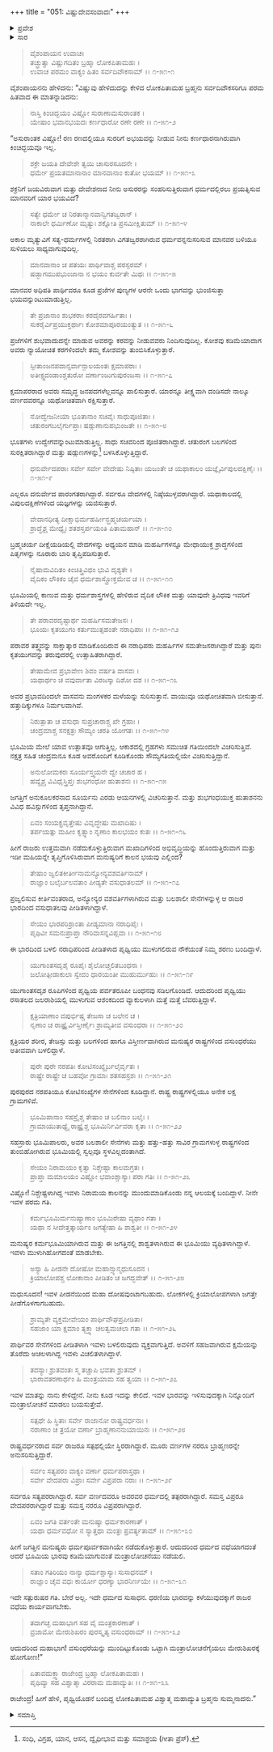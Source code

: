 +++
title = "051: ವಿಷ್ಣುದೇವಸಂವಾದಃ"
+++

<details><summary>ಪ್ರವೇಶ</summary>


।।   ಓಂ ಓಂ ನಮೋ ನಾರಾಯಣಾಯ।।   ಶ್ರೀ ವೇದವ್ಯಾಸಾಯ ನಮಃ ।।

ಶ್ರೀ ಕೃಷ್ಣದ್ವೈಪಾಯನ ವೇದವ್ಯಾಸ ವಿರಚಿತ  

**ಶ್ರೀ ಮಹಾಭಾರತ**

**ಖಿಲಭಾಗೇ ಹರಿವಂಶಃ**

**ಹರಿವಂಶ ಪರ್ವ**

**ಅಧ್ಯಾಯ 51**


</details>

<details><summary>ಸಾರ</summary>



</details>

>ವೈಶಂಪಾಯನ ಉವಾಚ।   
ತಚ್ಛ್ರುತ್ವಾ ವಿಷ್ಣುಗದಿತಂ ಬ್ರಹ್ಮಾ ಲೋಕಪಿತಾಮಹಃ ।  
ಉವಾಚ ಪರಮಂ ವಾಕ್ಯಂ ಹಿತಂ ಸರ್ವದಿವೌಕಸಾಮ್ ।।  ೧-೫೧-೧
> 
ವೈಶಂಪಾಯನನು ಹೇಳಿದನು: “ವಿಷ್ಣುವು ಹೇಳಿದುದನ್ನು ಕೇಳಿದ ಲೋಕಪಿತಾಮಹ ಬ್ರಹ್ಮನು ಸರ್ವದಿವೌಕಸರಿಗೂ ಪರಮ ಹಿತವಾದ ಈ ಮಾತನ್ನಾಡಿದನು:

>ನಾಸ್ತಿ ಕಿಂಚಿದ್ಭಯಂ ವಿಷ್ಣೋ ಸುರಾಣಾಮಸುರಾಂತಕ ।  
ಯೇಷಾಂ ಭವಾನಭಯದಃ ಕರ್ಣಧಾರೋ ರಣೇ ರಣೇ ।।  ೧-೫೧-೨
> 
“ಅಸುರಾಂತಕ ವಿಷ್ಣೋ! ರಣ ರಣದಲ್ಲಿಯೂ ಸುರರಿಗೆ ಅಭಯವನ್ನು ನೀಡುವ ನೀನು ಕರ್ಣಧಾರನಾಗಿರುವಾಗಿ ಕಿಂಚಿದ್ಭಯವೂ ಇಲ್ಲ.

>ಶಕ್ರೇ ಜಯತಿ ದೇವೇಶೇ ತ್ವಯಿ ಚಾಸುರಸೂದನೇ ।  
ಧರ್ಮೇ ಪ್ರಯತಮಾನಾನಾಂ ಮಾನವಾನಾಂ ಕುತೋ ಭಯಮ್ ।।  ೧-೫೧-೩
> 
ಶಕ್ರನಿಗೆ ಜಯವಿರುವಾಗ ಮತ್ತು ದೇವೇಶನಾದ ನೀನು ಅಸುರರನ್ನು ಸಂಹರಿಸುತ್ತಿರುವಾಗ ಧರ್ಮದಲ್ಲಿರಲು ಪ್ರಯತ್ನಿಸುವ ಮಾನವರಿಗೆ ಯಾರ ಭಯವಿದೆ?

>ಸತ್ಯೇ ಧರ್ಮೇ ಚ ನಿರತಾನ್ಮಾನವಾನ್ವಿಗತಜ್ವರಾನ್ ।  
ನಾಕಾಲೇ ಧರ್ಮಿಣೋ ಮೃತ್ಯುಃ ಶಕ್ನೋತಿ ಪ್ರಸಮೀಕ್ಷಿತುಮ್ ।।  ೧-೫೧-೪
> 
ಅಕಾಲ ಮೃತ್ಯುವಿಗೆ ಸತ್ಯ-ಧರ್ಮಗಳಲ್ಲಿ ನಿರತರಾಗಿ ವಿಗತಜ್ವರರಾಗಿರುವ ಧರ್ಮವನ್ನನುಸರಿಸುವ ಮಾನವರ ಬಳಿಯೂ ಸುಳಿಯಲು ಸಾಧ್ಯವಾಗುವುದಿಲ್ಲ.

>ಮಾನವಾನಾಂ ಚ ಪತಯಃ ಪಾರ್ಥಿವಾಶ್ಚ ಪರಸ್ಪರಮ್ ।  
ಷಡ್ಭಾಗಮುಪಭುಂಜಾನಾ ನ ಭಯಂ ಕುರ್ವತೇ ಮಿಥಃ ।।  ೧-೫೧-೫
> 
ಮಾನವರ ಅಧಿಪತಿ ಪಾರ್ಥಿವರೂ ಕೂಡ ಪ್ರಜೆಗಳ ಪುಣ್ಯಗಳ ಆರನೇ ಒಂದು ಭಾಗವನ್ನು ಭುಂಜಿಸುತ್ತಾ ಭಯವನ್ನುಂಟುಮಾಡುತ್ತಿಲ್ಲ.

>ತೇ ಪ್ರಜಾನಾಂ ಶುಭಕರಾಃ ಕರದೈರವಗರ್ಹಿತಾಃ ।  
ಸುಕರೈರ್ವಿಪ್ರಯುಕ್ತರ್ಥಾಃ ಕೋಶಮಾಪೂರಯಂತ್ಯುತ ।।  ೧-೫೧-೬
> 
ಪ್ರಜೆಗಳಿಗೆ ಶುಭವಾದುದನ್ನೇ ಮಾಡುವ ಅವರನ್ನು ಕರವನ್ನು ನೀಡುವವರು ನಿಂದಿಸುವುದಿಲ್ಲ. ಕೋಶವು ಕಡಿಮೆಯಾದಾಗ ಅವರು ನ್ಯಾಯೋಚಿತ ಕರಗಳಿಂದಲೇ ತಮ್ಮ ಕೋಶವನ್ನು ತುಂಬಿಸಿಕೊಳ್ಳುತ್ತಾರೆ.

>ಸ್ಫೀತಾಂಜನಪದಾನ್ಸರ್ವಾನ್ಪಾಲಯಂತಃ ಕ್ಷಮಾಪರಾಃ ।  
ಅತೀಕ್ಷ್ಣದಂಡಾಂಶ್ಚತುರೋ ವರ್ಣಾಂಜುಗುಪುರಂಜಸಾ ।।  ೧-೫೧-೭
> 
ಕ್ಷಮಾಪರರಾದ ಅವರು ಸಮೃದ್ಧ ಜನಪದಗಳೆಲ್ಲವನ್ನೂ ಪಾಲಿಸುತ್ತಾರೆ. ಯಾರನ್ನೂ ತೀಕ್ಷ್ಣವಾಗಿ ದಂಡಿಸದೇ ನಾಲ್ಕೂ ವರ್ಣದವರನ್ನೂ ಯಥೋಚಿತವಾಗಿ ರಕ್ಷಿಸುತ್ತಾರೆ.

>ನೋದ್ವೇಜನೀಯಾ ಭೂತಾನಾಂ ಸಚಿವೈಃ ಸಾಧುಪೂಜಿತಾಃ ।  
ಚತುರಂಗಬಲೈರ್ಗುಪ್ತಾಃ ಷಡ್ಗುಣಾನುಪಭುಂಜತೇ ।।  ೧-೫೧-೮
> 
ಭೂತಗಳು ಉದ್ವೇಗವನ್ನುಂಟುಮಾಡುತ್ತಿಲ್ಲ. ಸಾಧು ಸಚಿವರಿಂದ ಪೂಜಿತರಾಗಿದ್ದಾರೆ. ಚತುರಂಗ ಬಲಗಳಿಂದ ಸುರಕ್ಷಿತರಾಗಿದ್ದಾರೆ ಮತ್ತು ಷಡ್ಗುಣಗಳನ್ನು[^1] ಬಳಸಿಕೊಳ್ಳುತ್ತಿದ್ದಾರೆ.

>ಧನುರ್ವೇದಪರಾಃ ಸರ್ವೇ ಸರ್ವೇ ವೇದೇಷು ನಿಷ್ಠಿತಾಃ
ಯಜಂತೇ ಚ ಯಥಾಕಾಲಂ ಯಜ್ಞೈರ್ವಿಪುಲದಕ್ಷಿಣೈಃ ।।  ೧-೫೧-೯
> 
ಎಲ್ಲರೂ ದನುರ್ವೇದ ಪಾರಂಗತರಾಗಿದ್ದಾರೆ. ಸರ್ವರೂ ವೇದಗಳಲ್ಲಿ ನಿಷ್ಠೆಯುಳ್ಳವರಾಗಿದ್ದಾರೆ. ಯಥಾಕಾಲದಲ್ಲಿ ವಿಪುಲದಕ್ಷಿಣೆಗಳಿಂದ ಯಜ್ಞಗಳನ್ನು ಯಜಿಸುತ್ತಾರೆ.

>ವೇದಾನಧೀತ್ಯ ದೀಕ್ಷಾಭಿರ್ಮಹರ್ಷೀನ್ಬ್ರಹ್ಮಚರ್ಯಯಾ ।  
ಶ್ರಾದ್ಧೈಶ್ಚ ಮೇಧ್ಯೈಃ ಶತಶಸ್ತರ್ಪಯಂತಿ ಪಿತಾಮಹಾನ್ ।।  ೧-೫-೧೦
> 
ಬ್ರಹ್ಮಚರ್ಯ ದೀಕ್ಷೆಯಡಿಯಲ್ಲಿ ವೇದಗಳನ್ನು ಅಧ್ಯಯನ ಮಾಡಿ ಮಹರ್ಷಿಗಳನ್ನೂ ಮೇಧಾಯುಕ್ತ ಶ್ರಾದ್ಧಗಳಿಂದ ಪಿತೃಗಳನ್ನು ನೂರಾರು ಬಾರಿ ತೃಪ್ತಿಪಡಿಸುತ್ತಾರೆ.

>ನೈಷಾಮವಿದಿತಂ ಕಿಂಚಿತ್ತ್ರಿವಿಧಂ ಭುವಿ ದೃಶ್ಯತೇ ।  
ವೈದಿಕಂ ಲೌಕಿಕಂ ಚೈವ ಧರ್ಮಶಾಸ್ತ್ರೋಕ್ತಮೇವ ಚ ।।  ೧-೫೧-೧೧
> 
ಭೂಮಿಯಲ್ಲಿ ಕಾಣುವ ಮತ್ತು ಧರ್ಮಶಾಸ್ತ್ರಗಳಲ್ಲಿ ಹೇಳಿರುವ ವೈದಿಕ ಲೌಕಿಕ ಮತ್ತು ಯಾವುದೇ ತ್ರಿವಿಧವು ಇವರಿಗೆ ತಿಳಿಯದೇ ಇಲ್ಲ.

>ತೇ ಪರಾವರದೃಷ್ಟಾರ್ಥ ಮಹರ್ಷಿಸಮತೇಜಸಃ ।  
ಭೂಯಃ ಕೃತಯುಗಂ ಕರ್ತುಮುತ್ಸಹಂತೇ ನರಾಧಿಪಾಃ ।।  ೧-೫೧-೧೨
> 
ಪರಾವರ ತತ್ತ್ವವನ್ನು ಸಾಕ್ಷಾತ್ಕಾರ ಮಾಡಿಕೊಂದಿರುವ ಈ ನರಾಧಿಪರು ಮಹರ್ಷಿಗಳ ಸಮತೇಜಸರಾಗಿದ್ದಾರೆ ಮತ್ತು ಪುನಃ ಕೃತಯುಗವನ್ನು ತರುವುದರಲ್ಲಿ ಉತ್ಸಾಹಿತರಾಗಿದ್ದಾರೆ.

>ತೇಷಾಮೇವ ಪ್ರಭಾವೇಣ ಶಿವಂ ವರ್ಷತಿ ವಾಸವಃ ।  
ಯಥಾರ್ಥಂ ಚ ವವುರ್ವಾತಾ ವಿರಜಸ್ಕಾ ದಿಶೋ ದಶ ।।  ೧-೫೧-೧೩
> 
ಅವರ ಪ್ರಭಾವದಿಂದಲೇ ವಾಸವನು ಮಂಗಳಕರ ಮಳೆಯನ್ನು ಸುರಿಸುತ್ತಾನೆ. ವಾಯುವೂ ಯಥೋಚಿತವಾಗಿ ಬೀಸುತ್ತಾನೆ. ಹತ್ತುದಿಕ್ಕುಗಳೂ ನಿರ್ಮಲವಾಗಿವೆ.

>ನಿರುತ್ಪಾತಾ ಚ ವಸುಧಾ ಸುಪ್ರಚಾರಾಶ್ಚ ಖೇ ಗ್ರಹಾಃ ।  
ಚಂದ್ರಮಾಶ್ಚ ಸನಕ್ಷತ್ರಃ ಸೌಮ್ಯಂ ಚರತಿ ಯೋಗತಃ ।।  ೧-೫೧-೧೪
> 
ಭೂಮಿಯ ಮೇಲೆ ಯಾವ ಉತ್ಪಾತವೂ ಆಗುತ್ತಿಲ್ಲ. ಆಕಾಶದಲ್ಲಿ ಗ್ರಹಗಳು ಸಮುಚಿತ ಗತಿಯಿಂದಲೇ ವಿಚರಿಸುತ್ತಿವೆ. ನಕ್ಷತ್ರ ಸಹಿತ ಚಂದ್ರಮನೂ ಕೂಡ ಅವರೊಂದಿಗೆ ಕೂಡಿಕೊಂಡು ಸೌಮ್ಯಗತಿಯಲ್ಲಿಯೇ ವಿಚರಿಸುತ್ತಿದ್ದಾನೆ.

>ಅನುಲೋಮಕರಃ ಸೂರ್ಯಸ್ತ್ವಯನೇ ದ್ವೇ ಚಚಾರ ಹ ।  
ಹವ್ಯೈಶ್ಚ ವಿವಿಧೈಸ್ತ್ರಿಪ್ತಃ ಶುಭಗಂಧೋ ಹುತಾಶನಃ ।।  ೧-೫೧-೧೫
> 
ಜಗತ್ತಿಗೆ ಅನುಕೂಲಕರನಾದ ಸೂರ್ಯನು ಎರಡು ಆಯನಗಳಲ್ಲಿ ವಿಚರಿಸುತ್ತಾನೆ. ಮತ್ತು ಶುಭಗಂಧಯುಕ್ತ ಹುತಾಶನನು ವಿವಿಧ ಹವಿಸ್ಸುಗಳಿಂದ ತೃಪ್ತನಾಗಿದ್ದಾನೆ.

>ಏವಂ ಸಂಯಕ್ಪ್ರವೃತ್ತೇಷು ವಿವೃದ್ಧೇಷು ಮಖಾದಿಷು ।  
ತರ್ಪಯತ್ಸು ಮಹೀಂ ಕೃತ್ಸ್ನಾಂ ನೃಣಾಂ ಕಾಲಭಯಂ ಕುತಃ ।।  ೧-೫೧-೧೬
> 
ಹೀಗೆ ರಾಜರು ಉತ್ತಮವಾಗಿ ನಡೆದುಕೊಳ್ಳುತ್ತಿರುವಾಗ ಮಖಾದಿಗಳಿಂದ ಅಭಿವೃದ್ಧಿಯನ್ನು ಹೊಂದುತ್ತಿರುವಾಗ ಮತ್ತು ಇಡೀ ಮಹಿಯನ್ನೇ ತೃಪ್ತಿಗೊಳಿಸಿರುವಾಗ ಮನುಷ್ಯರಿಗೆ ಕಾಲನ ಭಯವು ಎಲ್ಲಿಂದ?

>ತೇಷಾಂ ಜ್ವಲಿತಕೀರ್ತೀನಾಮನ್ಯೋನ್ಯವಶವರ್ತಿನಾಮ್ ।  
ರಾಜ್ಞಾಂ ಬಲೈರ್ಬಲವತಾಂ ಪೀಡ್ಯತೇ ವಸುಧಾತಲಮ್ ।।  ೧-೫೧-೧೭
> 
ಪ್ರಜ್ವಲಿಸುವ ಕೀರ್ತಿವಂತರಾದ, ಅನ್ಯೋನ್ಯರ ವಶವರ್ತಿಗಳಾಗಿರುವ ಮತ್ತು ಬಲಶಾಲೀ ಸೇನೆಗಳನ್ನುಳ್ಳ ಆ ರಾಜರ ಭಾರದಿಂದ ವಸುಧಾತಲವು ಪೀಡಿತಳಾಗಿದ್ದಾಳೆ.

>ಸೇಯಂ ಭಾರಪರಿಶ್ರಾಂತಾ ಪೀಡ್ಯಮಾನಾ ನರಾಧಿಪೈಃ ।  
ಪೃಥಿವೀ ಸಮನುಪ್ರಾಪ್ತಾ ನೌರಿವಾಸನ್ನವಿಪ್ಲವಾ ।।  ೧-೫೧-೧೮
> 
ಈ ಭಾರದಿಂದ ಬಳಲಿ ನರಾಧಿಪರಿಂದ ಪೀಡಿತಳಾದ ಪೃಥ್ವಿಯು ಮುಳುಗಲಿರುವ ನೌಕೆಯಂತೆ ನಿಮ್ಮ ಶರಣು ಬಂದಿದ್ದಾಳೆ.

>ಯುಗಾಂತಸದೃಶೈ ರೂಪೈಃ ಶೈಲೋಚ್ಚಲಿತಬಂಧನಾ ।  
ಜಲೋತ್ಪೀಡಾಕುಲಾ ಸ್ವೇದಂ ಧಾರಯಂತೀ ಮುಹುರ್ಮುಹುಃ ।।  ೧-೫೧-೧೯
> 
ಯುಗಾಂತಸದೃಶ ರೂಪಿಗಳಿಂದ ಪೃಥ್ವಿಯ ಪರ್ವತರೂಪೀ ಬಂಧನವು ಸಡಿಲಗೊಂಡಿದೆ. ಆದುದರಿಂದ ಪೃಥ್ವಿಯು ರಸಾತಲದ ಜಲರಾಶಿಯಲ್ಲಿ ಮುಳುಗುವ ಆಶಂಕದಿಂದ ವ್ಯಾಕುಲಳಾಗಿ ಮತ್ತೆ ಮತ್ತೆ ಬೆವರುತ್ತಿದ್ದಾಳೆ.

>ಕ್ಷತ್ರಿಯಾಣಾಂ ವಪುರ್ಭಿಷ್ಚ ತೇಜಸಾ ಚ ಬಲೇನ ಚ ।  
ನೃಣಾಂ ಚ ರಾಷ್ಟ್ರೈರ್ವಿಸ್ತೀರ್ಣೈಃ ಶ್ರಾಮ್ಯತೀವ ವಸುಂಧರಾ ।।  ೧-೫೧-೨೦
> 
ಕ್ಷತ್ರಿಯರ ಶರೀರ, ತೇಜಸ್ಸು ಮತ್ತು ಬಲಗಳಿಂದ ಹಾಗೂ ವಿಸ್ತೀರ್ಣವಾಗಿರುವ ಮನುಷ್ಯರ ರಾಷ್ಟ್ರಗಳಿಂದ ವಸುಂಧರೆಯು ಅತೀವವಾಗಿ ಬಳಲಿದ್ದಾಳೆ.

>ಪುರೇ ಪುರೇ ನರಪತಿಃ ಕೋಟಿಸಂಖ್ಯೈರ್ಬಲೈರ್ವೃತಃ ।  
ರಾಷ್ಟ್ರೇ ರಾಷ್ಟ್ರೇ ಚ ಬಹವೋ ಗ್ರಾಮಾಃ ಶತಸಹಸ್ರಶಃ ।।  ೧-೫೧-೨೧
> 
ಪುರಪುರದ ನರಪತಿಯೂ ಕೋಟಿಸಂಖ್ಯೆಗಳ ಸೇನೆಗಳಿಂದ ಕೂಡಿದ್ದಾನೆ. ರಾಷ್ಟ್ರ ರಾಷ್ಟ್ರಗಳಲ್ಲಿಯೂ ಅನೇಕ ಲಕ್ಷ ಗ್ರಾಮಗಳಿವೆ.

>ಭೂಮಿಪಾನಾಂ ಸಹಸ್ರೈಶ್ಚ ತೇಷಾಂ ಚ ಬಲಿನಾಂ ಬಲೈಃ ।  
ಗ್ರಾಮಾಯುತಾಢ್ಯೈ ರಾಷ್ಟ್ರೈಶ್ಚ ಭೂಮಿರ್ನಿರ್ವಿವರಾ ಕೃತಾ ।।  ೧-೫೧-೨೨
> 
ಸಹಸ್ರಾರು ಭೂಮಿಪಾಲರು, ಅವರ ಬಲಶಾಲೀ ಸೇನೆಗಳು ಮತ್ತು ಹತ್ತು-ಹತ್ತು ಸಾವಿರ ಗ್ರಾಮಗಳುಳ್ಳ ರಾಷ್ಟ್ರಗಳಿಂದ ತುಂಬಿಹೋಗಿರುವ ಭೂಮಿಯಲ್ಲಿ ಸ್ವಲ್ಪವೂ ಸ್ಥಳವಿಲ್ಲದಂತಾಗಿದೆ.

>ಸೇಯಂ ನಿರಾಮಯಂ ಕೃತ್ವಾ ನಿಶ್ಚೇಷ್ಟಾ ಕಾಲಮಗ್ರತಃ ।  
ಪ್ರಾಪ್ತಾ ಮಮಾಲಯಂ ವಿಷ್ಣೋ ಭವಾಂಶ್ಚಾಸ್ಯಾಃ ಪರಾ ಗತಿಃ ।।  ೧-೫೧-೨೩
> 
ವಿಷ್ಣೋ! ನಿಶ್ಚೇಷ್ಟಳಾಗಿದ್ದ ಇವಳು ನಿರಾಮಯ ಕಾಲನನ್ನು ಮುಂದುಮಾಡಿಕೊಂಡು ನನ್ನ ಆಲಯಕ್ಕೆ ಬಂದಿದ್ದಾಳೆ. ನೀನೇ ಇವಳ ಪರಮ ಗತಿ.

>ಕರ್ಮಭೂಮಿರ್ಮನುಷ್ಯಾಣಾಂ ಭೂಮಿರೇಷಾ ವ್ಯಥಾಂ ಗತಾ ।  
ಯಥಾ ನ ಸೀದೇತ್ತತ್ಕಾರ್ಯಂ ಜಗತ್ಯೇಷಾ ಹಿ ಶಾಶ್ವತೀ ।।  ೧-೫೧-೨೪
> 
ಮನುಷ್ಯರ ಕರ್ಮಭೂಮಿಯಾಗಿರುವ ಮತ್ತು ಈ ಜಗತ್ತಿನಲ್ಲಿ ಶಾಶ್ವತಳಾಗಿರುವ ಈ ಭೂಮಿಯು ವ್ಯಥಿತಳಾಗಿದ್ದಾಳೆ. ಇವಳು ಮುಳುಗಿಹೋಗದಂತೆ ಮಾಡಬೇಕು.

>ಅಸ್ಯಾ ಹಿ ಪೀಡನೇ ದೋಷೋ ಮಹಾನ್ಸ್ಯಾನ್ಮಧುಸೂದನ ।  
ಕ್ರಿಯಾಲೋಪಶ್ಚ ಲೋಕಾನಾಂ ಪೀಡಿತಂ ಚ ಜಗದ್ಭವೇತ್ ।।  ೧-೫೧-೨೫
> 
ಮಧುಸೂದನ! ಇವಳ ಪೀಡನೆಯಿಂದ ಮಹಾ ದೋಷವುಂಟಾಗಬಹುದು. ಲೋಕಗಳಲ್ಲಿ ಕ್ರಿಯಾಲೋಪಗಳಾಗಿ ಜಗತ್ತೇ ಪೀಡೆಗೊಳಗಾಗಬಹುದು.

>ಶ್ರಾಮ್ಯತೇ ವ್ಯಕ್ತಮೇವೇಯಂ ಪಾರ್ಥಿವೌಘಪ್ರಪೀಡಿತಾ।  
ಸಹಜಾಂ ಯಾ ಕ್ಷಮಾಂ ತ್ಯಕ್ತ್ವಾ ಚಲತ್ವಮಚಲಾ ಗತಾ ।।  ೧-೫೧-೨೬
> 
ಪಾರ್ಥಿವರ ಸೇನೆಗಳಿಂದ ಪೀಡಿತಳಾಗಿ ಇವಳು ಬಳಲಿರುವುದು ವ್ಯಕ್ತವಾಗುತ್ತಿದೆ. ಅವಳಿಗೆ ಸಹಜವಾಗಿರುವ ಕ್ಷಮೆಯನ್ನು ತೊರೆದು ಅಚಲಳಾಗಿದ್ದ ಇವಳು ವಿಚಲಿತಳಾಗಿದ್ದಾಳೆ.

>ತದಸ್ಯಾಃ ಶ್ರುತವಂತಃ ಸ್ಮ ತಚ್ಚಾಪಿ ಭವತಾ ಶ್ರುತಮ್ ।  
ಭಾರಾವತರಣಾರ್ಥಂ ಹಿ ಮಂತ್ರಯಾಮ ಸಹ ತ್ವಯಾ ।।  ೧-೫೧-೨೭
> 
ಇವಳ ಮಾತನ್ನು ನಾನು ಕೇಳಿದ್ದೇನೆ. ನೀನು ಕೂಡ ಇದನ್ನು ಕೇಲಿದೆ. ಇವಳ ಭಾರವನ್ನು ಇಳಿಸುವುದಕ್ಕಾಗಿ ನಿನ್ನೊಂದಿಗೆ ಮಂತ್ರಾಲೋಚನೆ ಮಾಡಲು ಬಯಸುತ್ತೇವೆ.

>ಸತ್ಪಥೇ ಹಿ ಸ್ಥಿತಾಃ ಸರ್ವೇ ರಾಜಾನೋ ರಾಷ್ಟ್ರವರ್ಧನಾಃ ।  
ನರಾಣಾಂ ಚ ತ್ರಯೋ ವರ್ಣಾ ಬ್ರಾಹ್ಮಣಾನನುಯಾಯಿನಃ ।।  ೧-೫೧-೨೮
> 
ರಾಷ್ಟ್ರವರ್ಧನರಾದ ಸರ್ವ ರಾಜರೂ ಸತ್ಪಥಲ್ಲಿಯೇ ಸ್ಥಿರರಾಗಿದ್ದಾರೆ. ಮೂರು ವರ್ಣಗಳ ನರರೂ ಬ್ರಾಹ್ಮಣರನ್ನೇ ಅನುಸರಿಸುತ್ತಿದ್ದಾರೆ.

>ಸರ್ವಂ ಸತ್ಯಪರಂ ವಾಕ್ಯಂ ವರ್ಣಾ ಧರ್ಮಪರಾಸ್ತಥಾ ।  
ಸರ್ವೇ ವೇದಪರಾ ವಿಪ್ರಾಃ ಸರ್ವೇ ವಿಪ್ರಪರಾ ನರಾಃ ।।  ೧-೫೧-೨೯
> 
ಸರ್ವರೂ ಸತ್ಯಪರರಾಗಿದ್ದಾರೆ. ಸರ್ವ ವರ್ಣದವರೂ ಅವರವರ ಧರ್ಮದಲ್ಲಿ ತತ್ಪರರಾಗಿದ್ದಾರೆ. ಸಮಸ್ತ ವಿಪ್ರರೂ ವೇದಪರರಾಗಿದ್ದಾರೆ ಮತ್ತು ಸಮಸ್ತ ನರರೂ ವಿಪ್ರಪರಾಗಿದ್ದಾರೆ.

>ಏವಂ ಜಗತಿ ವರ್ತಂತೇ ಮನುಷ್ಯಾ ಧರ್ಮಕಾರಣಾತ್ ।  
ಯಥಾ ಧರ್ಮವಧೋ ನ ಸ್ಯಾತ್ತಥಾ ಮಂತ್ರಃ ಪ್ರವರ್ತ್ಯತಾಮ್ ।।  ೧-೫೧-೩೦
> 
ಹೀಗೆ ಜಗತ್ತಿನ ಮನುಷ್ಯರು ಧರ್ಮಪೂರ್ವಕವಾಗಿಯೇ ನಡೆದುಕೊಳ್ಳುತ್ತಾರೆ. ಆದುದರಿಂದ ಧರ್ಮದ ವಧೆಯಾಗದಂತೆ ಆದರೆ ಭೂಮಿಯ ಭಾರವು ಕಡಿಮೆಯಾಗುವಂತೆ ಮಂತ್ರಾಲೋಚನೆಯು ನಡೆಯಲಿ.

>ಸತಾಂ ಗತಿರಿಯಂ ನಾನ್ಯಾ ಧರ್ಮಶ್ಚಾಸ್ಯಾಃ ಸುಸಾಧನಮ್ ।  
ರಾಜ್ಞಾಂ ಚೈವ ವಧಃ ಕಾರ್ಯೋ ಧರಣ್ಯಾ ಭಾರನಿರ್ಣಯೇ ।।  ೧-೫೧-೩೧
> 
ಇದೇ ಸತ್ಪುರುಷರ ಗತಿ. ಬೇರೆ ಅಲ್ಲ. ಇದೇ ಧರ್ಮದ ಸುಸಾಧನ. ಧರಣಿಯ ಭಾರವನ್ನು ಕಳೆಯುವುದಕ್ಕಾಗೆ ರಾಜರ ವಧೆಯ ಕಾರ್ಯವಾಗಬೇಕು.

>ತದಾಗಚ್ಛ ಮಹಾಭಾಗ ಸಹ ವೈ ಮಂತ್ರಕಾರಣಾತ್ ।  
ವ್ರಜಾಮೋ ಮೇರುಶಿಖರಂ ಪುರಸ್ಕೃತ್ಯ ವಸುಂಧರಾಮ್ ।।  ೧-೫೧-೩೨
> 
ಆದುದರಿಂದ ಮಹಾಭಾಗ! ವಸುಂಧರೆಯನ್ನು ಮುಂದಿಟ್ಟುಕೊಂಡು ಒಟ್ಟಾಗಿ ಮಂತ್ರಾಲೋಚನೆಗೈಯಲು ಮೇರುಶಿಖರಕ್ಕೆ ಹೋಗೋಣ!”

>ಏತಾವದುಕ್ತ್ವಾ ರಾಜೇಂದ್ರ ಬ್ರಹ್ಮಾ ಲೋಕಪಿತಾಮಹಃ ।  
ಪೃಥಿವ್ಯಾ ಸಹ ವಿಶ್ವಾತ್ಮಾ ವಿರರಾಮ ಮಹಾದ್ಯುತಿಃ ।।  ೧-೫೧-೩೩
> 
ರಾಜೇಂದ್ರ! ಹೀಗೆ ಹೇಳಿ, ಪೃಥ್ವಿಯೊಡನೆ ಬಂದಿದ್ದ ಲೋಕಪಿತಾಮಹ ವಿಶ್ವಾತ್ಮ ಮಹಾದ್ಯುತಿ ಬ್ರಹ್ಮನು ಸುಮ್ಮನಾದನು.”



<details><summary>ಸಮಾಪ್ತಿ</summary>

ಇತಿ ಶ್ರೀಮಹಾಭಾರತೇ ಖಿಲೇಷು ಹರಿವಂಶೇ ಹರಿವಂಶಪರ್ವಣಿ  ಭಾರಾವತರಣೇ ಏಕಪಂಚಾಶತ್ತಮೋಽಧ್ಯಾಯಃ

</details>

[^1]: ಸಂಧಿ, ವಿಗ್ರಹ, ಯಾನ, ಆಸನ, ದ್ವೈಧೀಭಾವ ಮತ್ತು ಸಮಾಶ್ರಯ (ಗೀತಾ ಪ್ರೆಸ್).
